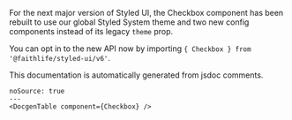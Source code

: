 For the next major version of Styled UI, the Checkbox component has been rebuilt to use our global Styled System theme and two new config components instead of its legacy `theme` prop.

You can opt in to the new API now by importing `{ Checkbox } from '@faithlife/styled-ui/v6'`.

This documentation is automatically generated from jsdoc comments.

```react
noSource: true
---
<DocgenTable component={Checkbox} />
```
